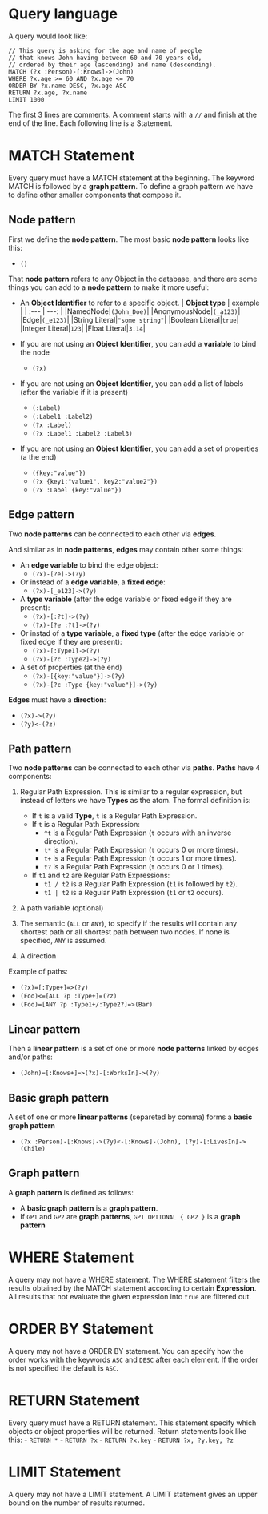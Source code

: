 # Query language

A query would look like:
```
// This query is asking for the age and name of people
// that knows John having between 60 and 70 years old,
// ordered by their age (ascending) and name (descending).
MATCH (?x :Person)-[:Knows]->(John)
WHERE ?x.age >= 60 AND ?x.age <= 70
ORDER BY ?x.name DESC, ?x.age ASC
RETURN ?x.age, ?x.name
LIMIT 1000
```
The first 3 lines are comments. A comment starts with a `//` and finish at the end of the line. Each following line is a Statement.

# MATCH Statement
Every query must have a MATCH statement at the beginning. The keyword MATCH is followed by a **graph pattern**. To define a graph pattern we have to define other smaller components that compose it.

## Node pattern
 First we define the **node pattern**. The most basic **node pattern** looks like this:
- `()`

That **node pattern** refers to any Object in the database, and there are some things you can add to a **node pattern** to make it more useful:

- An **Object Identifier** to refer to a specific object.
    | **Object type** | example |
    | :--- | ---: |
    |NamedNode|`(John_Doe)`|
    |AnonymousNode|`(_a123)`|
    |Edge|`(_e123)`|
    |String Literal|`"some string"`|
    |Boolean Literal|`true`|
    |Integer Literal|`123`|
    |Float Literal|`3.14`|

- If you are not using an **Object Identifier**, you can add a **variable** to bind the node
    - `(?x)`

- If you are not using an **Object Identifier**, you can add a list of labels (after the variable if it is present)
    - `(:Label)`
    - `(:Label1 :Label2)`
    - `(?x :Label)`
    - `(?x :Label1 :Label2 :Label3)`
- If you are not using an **Object Identifier**, you can add a set of properties (a the end)
    - `({key:"value"})`
    - `(?x {key1:"value1", key2:"value2"})`
    - `(?x :Label {key:"value"})`

## Edge pattern
Two **node patterns** can be connected to each other via **edges**.

And similar as in **node patterns**, **edges** may contain other some things:
- An **edge variable** to bind the edge object:
    - `(?x)-[?e]->(?y)`
- Or instead of a **edge variable**, a **fixed edge**:
    - `(?x)-[_e123]->(?y)`
- A **type variable** (after the edge variable or fixed edge if they are present):
    - `(?x)-[:?t]->(?y)`
    - `(?x)-[?e :?t]->(?y)`
- Or instad of a **type variable**, a **fixed type** (after the edge variable or fixed edge if they are present):
    - `(?x)-[:Type1]->(?y)`
    - `(?x)-[?c :Type2]->(?y)`
- A set of properties (at the end)
    - `(?x)-[{key:"value"}]->(?y)`
    - `(?x)-[?c :Type {key:"value"}]->(?y)`

**Edges** must have a **direction**:
- `(?x)->(?y)`
- `(?y)<-(?z)`

## Path pattern
Two **node patterns** can be connected to each other via **paths**. **Paths** have 4 components:
1. Regular Path Expression. This is similar to a regular expression, but instead of letters we have **Types** as the atom. The formal definition is:
    - If `t` is a valid **Type**, `t` is a Regular Path Expression.
    - If `t` is a Regular Path Expression:
        - `^t` is a Regular Path Expression (`t` occurs with an inverse direction).
        - `t*` is a Regular Path Expression (`t` occurs 0 or more times).
        - `t+` is a Regular Path Expression (`t` occurs 1 or more times).
        - `t?` is a Regular Path Expression (`t` occurs 0 or 1 times).
    - If `t1` and `t2` are Regular Path Expressions:
        - `t1 / t2` is a Regular Path Expression (`t1` is followed by `t2`).
        - `t1 | t2` is a Regular Path Expression (`t1` or `t2` occurs).
2. A path variable (optional)

3. The semantic (`ALL` or `ANY`), to specify if the results will contain any shortest path or all shortest path between two nodes. If none is specified, `ANY` is assumed.

4. A direction

Example of paths:
- `(?x)=[:Type+]=>(?y)`
- `(Foo)<=[ALL ?p :Type+]=(?z)`
- `(Foo)=[ANY ?p :Type1+/:Type2?]=>(Bar)`

## Linear pattern
Then a **linear pattern** is a set of one or more **node patterns** linked by edges and/or paths:
- `(John)=[:Knows+]=>(?x)-[:WorksIn]->(?y)`

## Basic graph pattern
A set of one or more **linear patterns** (separeted by comma) forms a **basic graph pattern**
- `(?x :Person)-[:Knows]->(?y)<-[:Knows]-(John), (?y)-[:LivesIn]->(Chile)`

## Graph pattern
A **graph pattern** is defined as follows:
- A **basic graph pattern** is a **graph pattern**.
- If `GP1` and `GP2` are **graph patterns**, `GP1 OPTIONAL { GP2 }` is a **graph pattern**

# WHERE Statement
A query may not have a WHERE statement. The WHERE statement filters the results obtained by the MATCH statement according to certain **Expression**. All results that not evaluate the given expression into `true` are filtered out.

# ORDER BY Statement
A query may not have a ORDER BY statement. You can specify how the order works with the keywords `ASC` and `DESC` after each element. If the order is not specified the default is `ASC`.

# RETURN Statement
Every query must have a RETURN statement. This statement specify which objects or object properties will be returned. Return statements look like this:
    - `RETURN *`
    - `RETURN ?x`
    - `RETURN ?x.key`
    - `RETURN ?x, ?y.key, ?z`

# LIMIT Statement
A query may not have a LIMIT statement. A LIMIT statement gives an upper bound on the number of results returned.
